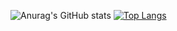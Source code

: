![Anurag's GitHub stats](https://github-readme-stats.vercel.app/api?username=tam1006&count_private=true&show_icons=true)
[![Top Langs](https://github-readme-stats.vercel.app/api/top-langs/?username=anuraghazra&langs_count=8)](https://github.com/anuraghazra/github-readme-stats)
